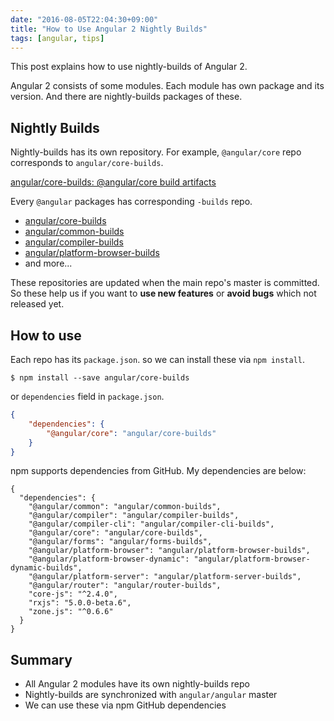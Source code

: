 ```yaml
---
date: "2016-08-05T22:04:30+09:00"
title: "How to Use Angular 2 Nightly Builds"
tags: [angular, tips]
---
```


This post explains how to use nightly-builds of Angular 2.

<!--more-->

Angular 2 consists of some modules. Each module has own package and its version.
And there are nightly-builds packages of these.

## Nightly Builds

Nightly-builds has its own repository. 
For example, `@angular/core` repo corresponds to `angular/core-builds`.

[angular/core\-builds: @angular/core build artifacts](https://github.com/angular/core-builds)

Every `@angular` packages has corresponding `-builds` repo.

- [angular/core\-builds](https://github.com/angular/core-builds)
- [angular/common\-builds](https://github.com/angular/common-builds)
- [angular/compiler\-builds](https://github.com/angular/compiler-builds)
- [angular/platform\-browser\-builds](https://github.com/angular/platform-browser-builds)
- and more...

These repositories are updated when the main repo's master is committed.
So these help us if you want to **use new features** or **avoid bugs** which not released yet. 

## How to use

Each repo has its `package.json`. so we can install these via `npm install`.

```
$ npm install --save angular/core-builds
```

or `dependencies` field in `package.json`.

```json
{
    "dependencies": {
        "@angular/core": "angular/core-builds"
    }
}
``` 

npm supports dependencies from GitHub. My dependencies are below: 

```
{
  "dependencies": {
    "@angular/common": "angular/common-builds",
    "@angular/compiler": "angular/compiler-builds",
    "@angular/compiler-cli": "angular/compiler-cli-builds",
    "@angular/core": "angular/core-builds",
    "@angular/forms": "angular/forms-builds",
    "@angular/platform-browser": "angular/platform-browser-builds",
    "@angular/platform-browser-dynamic": "angular/platform-browser-dynamic-builds",
    "@angular/platform-server": "angular/platform-server-builds",
    "@angular/router": "angular/router-builds",
    "core-js": "^2.4.0",
    "rxjs": "5.0.0-beta.6",
    "zone.js": "^0.6.6"
  }
}
```

## Summary

- All Angular 2 modules have its own nightly-builds repo
- Nightly-builds are synchronized with `angular/angular` master
- We can use these via npm GitHub dependencies